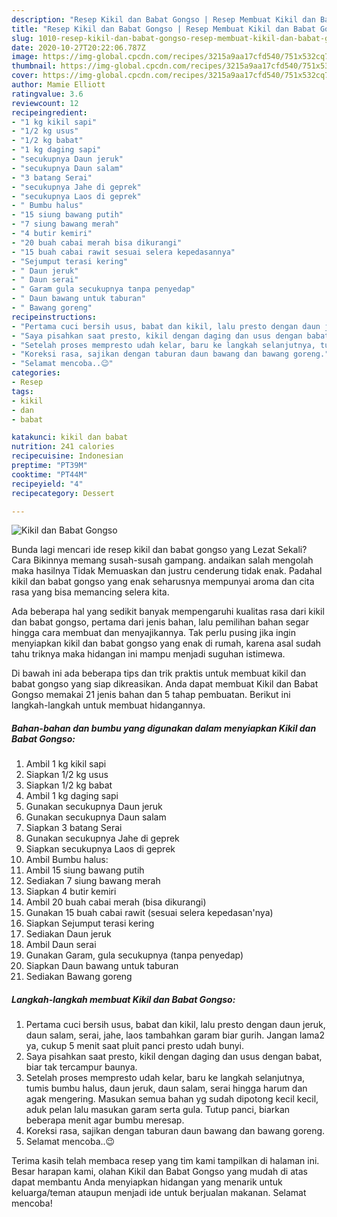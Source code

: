 ```yaml
---
description: "Resep Kikil dan Babat Gongso | Resep Membuat Kikil dan Babat Gongso Yang Sedap"
title: "Resep Kikil dan Babat Gongso | Resep Membuat Kikil dan Babat Gongso Yang Sedap"
slug: 1010-resep-kikil-dan-babat-gongso-resep-membuat-kikil-dan-babat-gongso-yang-sedap
date: 2020-10-27T20:22:06.787Z
image: https://img-global.cpcdn.com/recipes/3215a9aa17cfd540/751x532cq70/kikil-dan-babat-gongso-foto-resep-utama.jpg
thumbnail: https://img-global.cpcdn.com/recipes/3215a9aa17cfd540/751x532cq70/kikil-dan-babat-gongso-foto-resep-utama.jpg
cover: https://img-global.cpcdn.com/recipes/3215a9aa17cfd540/751x532cq70/kikil-dan-babat-gongso-foto-resep-utama.jpg
author: Mamie Elliott
ratingvalue: 3.6
reviewcount: 12
recipeingredient:
- "1 kg kikil sapi"
- "1/2 kg usus"
- "1/2 kg babat"
- "1 kg daging sapi"
- "secukupnya Daun jeruk"
- "secukupnya Daun salam"
- "3 batang Serai"
- "secukupnya Jahe di geprek"
- "secukupnya Laos di geprek"
- " Bumbu halus"
- "15 siung bawang putih"
- "7 siung bawang merah"
- "4 butir kemiri"
- "20 buah cabai merah bisa dikurangi"
- "15 buah cabai rawit sesuai selera kepedasannya"
- "Sejumput terasi kering"
- " Daun jeruk"
- " Daun serai"
- " Garam gula secukupnya tanpa penyedap"
- " Daun bawang untuk taburan"
- " Bawang goreng"
recipeinstructions:
- "Pertama cuci bersih usus, babat dan kikil, lalu presto dengan daun jeruk, daun salam, serai, jahe, laos tambahkan garam biar gurih. Jangan lama2 ya, cukup 5 menit saat pluit panci presto udah bunyi."
- "Saya pisahkan saat presto, kikil dengan daging dan usus dengan babat, biar tak tercampur baunya."
- "Setelah proses mempresto udah kelar, baru ke langkah selanjutnya, tumis bumbu halus, daun jeruk, daun salam, serai hingga harum dan agak mengering. Masukan semua bahan yg sudah dipotong kecil kecil, aduk pelan lalu masukan garam serta gula. Tutup panci, biarkan beberapa menit agar bumbu meresap."
- "Koreksi rasa, sajikan dengan taburan daun bawang dan bawang goreng."
- "Selamat mencoba..😉"
categories:
- Resep
tags:
- kikil
- dan
- babat

katakunci: kikil dan babat 
nutrition: 241 calories
recipecuisine: Indonesian
preptime: "PT39M"
cooktime: "PT44M"
recipeyield: "4"
recipecategory: Dessert

---
```



![Kikil dan Babat Gongso](https://img-global.cpcdn.com/recipes/3215a9aa17cfd540/751x532cq70/kikil-dan-babat-gongso-foto-resep-utama.jpg)

Bunda lagi mencari ide resep kikil dan babat gongso yang Lezat Sekali? Cara Bikinnya memang susah-susah gampang. andaikan salah mengolah maka hasilnya Tidak Memuaskan dan justru cenderung tidak enak. Padahal kikil dan babat gongso yang enak seharusnya mempunyai aroma dan cita rasa yang bisa memancing selera kita.



Ada beberapa hal yang sedikit banyak mempengaruhi kualitas rasa dari kikil dan babat gongso, pertama dari jenis bahan, lalu pemilihan bahan segar hingga cara membuat dan menyajikannya. Tak perlu pusing jika ingin menyiapkan kikil dan babat gongso yang enak di rumah, karena asal sudah tahu triknya maka hidangan ini mampu menjadi suguhan istimewa.


Di bawah ini ada beberapa tips dan trik praktis untuk membuat kikil dan babat gongso yang siap dikreasikan. Anda dapat membuat Kikil dan Babat Gongso memakai 21 jenis bahan dan 5 tahap pembuatan. Berikut ini langkah-langkah untuk membuat hidangannya.

<!--inarticleads1-->

##### Bahan-bahan dan bumbu yang digunakan dalam menyiapkan Kikil dan Babat Gongso:

1. Ambil 1 kg kikil sapi
1. Siapkan 1/2 kg usus
1. Siapkan 1/2 kg babat
1. Ambil 1 kg daging sapi
1. Gunakan secukupnya Daun jeruk
1. Gunakan secukupnya Daun salam
1. Siapkan 3 batang Serai
1. Gunakan secukupnya Jahe di geprek
1. Siapkan secukupnya Laos di geprek
1. Ambil  Bumbu halus:
1. Ambil 15 siung bawang putih
1. Sediakan 7 siung bawang merah
1. Siapkan 4 butir kemiri
1. Ambil 20 buah cabai merah (bisa dikurangi)
1. Gunakan 15 buah cabai rawit (sesuai selera kepedasan&#39;nya)
1. Siapkan Sejumput terasi kering
1. Sediakan  Daun jeruk
1. Ambil  Daun serai
1. Gunakan  Garam, gula secukupnya (tanpa penyedap)
1. Siapkan  Daun bawang untuk taburan
1. Sediakan  Bawang goreng




<!--inarticleads2-->

##### Langkah-langkah membuat Kikil dan Babat Gongso:

1. Pertama cuci bersih usus, babat dan kikil, lalu presto dengan daun jeruk, daun salam, serai, jahe, laos tambahkan garam biar gurih. Jangan lama2 ya, cukup 5 menit saat pluit panci presto udah bunyi.
1. Saya pisahkan saat presto, kikil dengan daging dan usus dengan babat, biar tak tercampur baunya.
1. Setelah proses mempresto udah kelar, baru ke langkah selanjutnya, tumis bumbu halus, daun jeruk, daun salam, serai hingga harum dan agak mengering. Masukan semua bahan yg sudah dipotong kecil kecil, aduk pelan lalu masukan garam serta gula. Tutup panci, biarkan beberapa menit agar bumbu meresap.
1. Koreksi rasa, sajikan dengan taburan daun bawang dan bawang goreng.
1. Selamat mencoba..😉




Terima kasih telah membaca resep yang tim kami tampilkan di halaman ini. Besar harapan kami, olahan Kikil dan Babat Gongso yang mudah di atas dapat membantu Anda menyiapkan hidangan yang menarik untuk keluarga/teman ataupun menjadi ide untuk berjualan makanan. Selamat mencoba!

